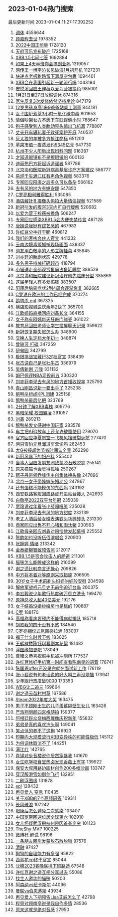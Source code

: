 ## 2023-01-04热门搜索 
最后更新时间 2023-01-04 11:27:17.392252 
1. [调休](https://s.weibo.com/weibo?q=%23%E8%B0%83%E4%BC%91%23&t=31&band_rank=1&Refer=top) 4556644
1. [顾嘉辉去世](https://s.weibo.com/weibo?q=%23%E9%A1%BE%E5%98%89%E8%BE%89%E5%8E%BB%E4%B8%96%23&t=31&band_rank=12&Refer=top) 1978352
1. [2022中国正能量](https://s.weibo.com/weibo?q=%232022%E4%B8%AD%E5%9B%BD%E6%AD%A3%E8%83%BD%E9%87%8F%23&t=31&band_rank=3&Refer=top) 1728120
1. [天府可乐宣布破产](https://s.weibo.com/weibo?q=%23%E5%A4%A9%E5%BA%9C%E5%8F%AF%E4%B9%90%E5%AE%A3%E5%B8%83%E7%A0%B4%E4%BA%A7%23&t=31&band_rank=11&Refer=top) 1725168
1. [XBB.1.5七问七答](https://s.weibo.com/weibo?q=%23XBB.1.5%E4%B8%83%E9%97%AE%E4%B8%83%E7%AD%94%23&t=31&band_rank=3&Refer=top) 1692884
1. [如果上4天半班你会搞副业吗](https://s.weibo.com/weibo?q=%23%E5%A6%82%E6%9E%9C%E4%B8%8A4%E5%A4%A9%E5%8D%8A%E7%8F%AD%E4%BD%A0%E4%BC%9A%E6%90%9E%E5%89%AF%E4%B8%9A%E5%90%97%23&t=31&band_rank=48&Refer=top) 1319057
1. [网传王一博李沁长风破浪1月初开机](https://s.weibo.com/weibo?q=%23%E7%BD%91%E4%BC%A0%E7%8E%8B%E4%B8%80%E5%8D%9A%E6%9D%8E%E6%B2%81%E9%95%BF%E9%A3%8E%E7%A0%B4%E6%B5%AA1%E6%9C%88%E5%88%9D%E5%BC%80%E6%9C%BA%23&t=31&band_rank=1&Refer=top) 1127231
1. [快递点老板跑路留下满屋空包裹](https://s.weibo.com/weibo?q=%23%E5%BF%AB%E9%80%92%E7%82%B9%E8%80%81%E6%9D%BF%E8%B7%91%E8%B7%AF%E7%95%99%E4%B8%8B%E6%BB%A1%E5%B1%8B%E7%A9%BA%E5%8C%85%E8%A3%B9%23&t=31&band_rank=6&Refer=top) 1094401
1. [XBB会在我国引起新一轮流行吗](https://s.weibo.com/weibo?q=%23XBB%E4%BC%9A%E5%9C%A8%E6%88%91%E5%9B%BD%E5%BC%95%E8%B5%B7%E6%96%B0%E4%B8%80%E8%BD%AE%E6%B5%81%E8%A1%8C%E5%90%97%23&t=31&band_rank=2&Refer=top) 1043194
1. [安悦溪回应王梓薇以爱为营被换角](https://s.weibo.com/weibo?q=%23%E5%AE%89%E6%82%A6%E6%BA%AA%E5%9B%9E%E5%BA%94%E7%8E%8B%E6%A2%93%E8%96%87%E4%BB%A5%E7%88%B1%E4%B8%BA%E8%90%A5%E8%A2%AB%E6%8D%A2%E8%A7%92%23&t=31&band_rank=4&Refer=top) 985001
1. [1月21日至27日放假调休](https://s.weibo.com/weibo?q=%231%E6%9C%8821%E6%97%A5%E8%87%B327%E6%97%A5%E6%94%BE%E5%81%87%E8%B0%83%E4%BC%91%23&t=31&band_rank=4&Refer=top) 874316
1. [医生反复3次发烧依然坚持坐诊](https://s.weibo.com/weibo?q=%23%E5%8C%BB%E7%94%9F%E5%8F%8D%E5%A4%8D3%E6%AC%A1%E5%8F%91%E7%83%A7%E4%BE%9D%E7%84%B6%E5%9D%9A%E6%8C%81%E5%9D%90%E8%AF%8A%23&t=31&band_rank=40&Refer=top) 847179
1. [12岁男孩身高1米9爸爸站桌上测量](https://s.weibo.com/weibo?q=%2312%E5%B2%81%E7%94%B7%E5%AD%A9%E8%BA%AB%E9%AB%981%E7%B1%B39%E7%88%B8%E7%88%B8%E7%AB%99%E6%A1%8C%E4%B8%8A%E6%B5%8B%E9%87%8F%23&t=31&band_rank=5&Refer=top) 844181
1. [女子围炉煮茶3小时一氧化碳中毒](https://s.weibo.com/weibo?q=%23%E5%A5%B3%E5%AD%90%E5%9B%B4%E7%82%89%E7%85%AE%E8%8C%B63%E5%B0%8F%E6%97%B6%E4%B8%80%E6%B0%A7%E5%8C%96%E7%A2%B3%E4%B8%AD%E6%AF%92%23&t=31&band_rank=18&Refer=top) 801653
1. [情侣吵架女方不愿下车耽误俩小时](https://s.weibo.com/weibo?q=%23%E6%83%85%E4%BE%A3%E5%90%B5%E6%9E%B6%E5%A5%B3%E6%96%B9%E4%B8%8D%E6%84%BF%E4%B8%8B%E8%BD%A6%E8%80%BD%E8%AF%AF%E4%BF%A9%E5%B0%8F%E6%97%B6%23&t=31&band_rank=11&Refer=top) 788647
1. [狗子感受到人类胎动歪头惊出飞机耳](https://s.weibo.com/weibo?q=%23%E7%8B%97%E5%AD%90%E6%84%9F%E5%8F%97%E5%88%B0%E4%BA%BA%E7%B1%BB%E8%83%8E%E5%8A%A8%E6%AD%AA%E5%A4%B4%E6%83%8A%E5%87%BA%E9%A3%9E%E6%9C%BA%E8%80%B3%23&t=31&band_rank=31&Refer=top) 778807
1. [丈夫开车辗轧妻子致死案将开庭](https://s.weibo.com/weibo?q=%23%E4%B8%88%E5%A4%AB%E5%BC%80%E8%BD%A6%E8%BE%97%E8%BD%A7%E5%A6%BB%E5%AD%90%E8%87%B4%E6%AD%BB%E6%A1%88%E5%B0%86%E5%BC%80%E5%BA%AD%23&t=31&band_rank=14&Refer=top) 740537
1. [灰太狼的羊被多方抢注商标](https://s.weibo.com/weibo?q=%23%E7%81%B0%E5%A4%AA%E7%8B%BC%E7%9A%84%E7%BE%8A%E8%A2%AB%E5%A4%9A%E6%96%B9%E6%8A%A2%E6%B3%A8%E5%95%86%E6%A0%87%23&t=31&band_rank=8&Refer=top) 651203
1. [苹果市值一夜蒸发约5345亿元](https://s.weibo.com/weibo?q=%23%E8%8B%B9%E6%9E%9C%E5%B8%82%E5%80%BC%E4%B8%80%E5%A4%9C%E8%92%B8%E5%8F%91%E7%BA%A65345%E4%BA%BF%E5%85%83%23&t=31&band_rank=9&Refer=top) 647730
1. [杭州不少人阳后出现妇科问题](https://s.weibo.com/weibo?q=%23%E6%9D%AD%E5%B7%9E%E4%B8%8D%E5%B0%91%E4%BA%BA%E9%98%B3%E5%90%8E%E5%87%BA%E7%8E%B0%E5%A6%87%E7%A7%91%E9%97%AE%E9%A2%98%23&t=31&band_rank=5&Refer=top) 616387
1. [才知道眼镜布不是擦眼镜的](https://s.weibo.com/weibo?q=%23%E6%89%8D%E7%9F%A5%E9%81%93%E7%9C%BC%E9%95%9C%E5%B8%83%E4%B8%8D%E6%98%AF%E6%93%A6%E7%9C%BC%E9%95%9C%E7%9A%84%23&t=31&band_rank=7&Refer=top) 600132
1. [迪丽热巴方将起诉造谣者](https://s.weibo.com/weibo?q=%23%E8%BF%AA%E4%B8%BD%E7%83%AD%E5%B7%B4%E6%96%B9%E5%B0%86%E8%B5%B7%E8%AF%89%E9%80%A0%E8%B0%A3%E8%80%85%23&t=31&band_rank=4&Refer=top) 587786
1. [北京协和医院新冠病毒基层诊疗方案建议](https://s.weibo.com/weibo?q=%23%E5%8C%97%E4%BA%AC%E5%8D%8F%E5%92%8C%E5%8C%BB%E9%99%A2%E6%96%B0%E5%86%A0%E7%97%85%E6%AF%92%E5%9F%BA%E5%B1%82%E8%AF%8A%E7%96%97%E6%96%B9%E6%A1%88%E5%BB%BA%E8%AE%AE%23&t=31&band_rank=22&Refer=top) 586777
1. [易烊千玺满江红有声角色视频](https://s.weibo.com/weibo?q=%23%E6%98%93%E7%83%8A%E5%8D%83%E7%8E%BA%E6%BB%A1%E6%B1%9F%E7%BA%A2%E6%9C%89%E5%A3%B0%E8%A7%92%E8%89%B2%E8%A7%86%E9%A2%91%23&t=31&band_rank=41&Refer=top) 583376
1. [专家回应阳康之后多久可以备孕](https://s.weibo.com/weibo?q=%23%E4%B8%93%E5%AE%B6%E5%9B%9E%E5%BA%94%E9%98%B3%E5%BA%B7%E4%B9%8B%E5%90%8E%E5%A4%9A%E4%B9%85%E5%8F%AF%E4%BB%A5%E5%A4%87%E5%AD%95%23&t=31&band_rank=32&Refer=top) 566162
1. [去有风的地方有姚安娜](https://s.weibo.com/weibo?q=%23%E5%8E%BB%E6%9C%89%E9%A3%8E%E7%9A%84%E5%9C%B0%E6%96%B9%E6%9C%89%E5%A7%9A%E5%AE%89%E5%A8%9C%23&t=31&band_rank=9&Refer=top) 547850
1. [C罗亮相利雅得胜利](https://s.weibo.com/weibo?q=%23C%E7%BD%97%E4%BA%AE%E7%9B%B8%E5%88%A9%E9%9B%85%E5%BE%97%E8%83%9C%E5%88%A9%23&t=31&band_rank=27&Refer=top) 535085
1. [酒店藏针孔摄像头偷拍大量情侣视频](https://s.weibo.com/weibo?q=%23%E9%85%92%E5%BA%97%E8%97%8F%E9%92%88%E5%AD%94%E6%91%84%E5%83%8F%E5%A4%B4%E5%81%B7%E6%8B%8D%E5%A4%A7%E9%87%8F%E6%83%85%E4%BE%A3%E8%A7%86%E9%A2%91%23&t=31&band_rank=6&Refer=top) 521589
1. [新冠引发的腹泻3天内可自行缓解](https://s.weibo.com/weibo?q=%23%E6%96%B0%E5%86%A0%E5%BC%95%E5%8F%91%E7%9A%84%E8%85%B9%E6%B3%BB3%E5%A4%A9%E5%86%85%E5%8F%AF%E8%87%AA%E8%A1%8C%E7%BC%93%E8%A7%A3%23&t=31&band_rank=29&Refer=top) 520682
1. [以爱为营王梓薇被换角](https://s.weibo.com/weibo?q=%23%E4%BB%A5%E7%88%B1%E4%B8%BA%E8%90%A5%E7%8E%8B%E6%A2%93%E8%96%87%E8%A2%AB%E6%8D%A2%E8%A7%92%23&t=31&band_rank=7&Refer=top) 506247
1. [专家回应感染XBB1.5会大便失禁传言](https://s.weibo.com/weibo?q=%23%E4%B8%93%E5%AE%B6%E5%9B%9E%E5%BA%94%E6%84%9F%E6%9F%93XBB1.5%E4%BC%9A%E5%A4%A7%E4%BE%BF%E5%A4%B1%E7%A6%81%E4%BC%A0%E8%A8%80%23&t=31&band_rank=12&Refer=top) 487128
1. [唐嫣说我挺有综艺感的](https://s.weibo.com/weibo?q=%23%E5%94%90%E5%AB%A3%E8%AF%B4%E6%88%91%E6%8C%BA%E6%9C%89%E7%BB%BC%E8%89%BA%E6%84%9F%E7%9A%84%23&t=31&band_rank=11&Refer=top) 467983
1. [许红豆分手好干脆](https://s.weibo.com/weibo?q=%23%E8%AE%B8%E7%BA%A2%E8%B1%86%E5%88%86%E6%89%8B%E5%A5%BD%E5%B9%B2%E8%84%86%23&t=31&band_rank=29&Refer=top) 460812
1. [我们的客栈合伙人官宣](https://s.weibo.com/weibo?q=%23%E6%88%91%E4%BB%AC%E7%9A%84%E5%AE%A2%E6%A0%88%E5%90%88%E4%BC%99%E4%BA%BA%E5%AE%98%E5%AE%A3%23&t=31&band_rank=16&Refer=top) 441232
1. [云南边境毒贩抓捕现场画面](https://s.weibo.com/weibo?q=%23%E4%BA%91%E5%8D%97%E8%BE%B9%E5%A2%83%E6%AF%92%E8%B4%A9%E6%8A%93%E6%8D%95%E7%8E%B0%E5%9C%BA%E7%94%BB%E9%9D%A2%23&t=31&band_rank=39&Refer=top) 438337
1. [网友用白敬亭的人形立牌挂菜](https://s.weibo.com/weibo?q=%23%E7%BD%91%E5%8F%8B%E7%94%A8%E7%99%BD%E6%95%AC%E4%BA%AD%E7%9A%84%E4%BA%BA%E5%BD%A2%E7%AB%8B%E7%89%8C%E6%8C%82%E8%8F%9C%23&t=31&band_rank=13&Refer=top) 435845
1. [刘亦菲的新剧状态](https://s.weibo.com/weibo?q=%23%E5%88%98%E4%BA%A6%E8%8F%B2%E7%9A%84%E6%96%B0%E5%89%A7%E7%8A%B6%E6%80%81%23&t=31&band_rank=11&Refer=top) 429778
1. [多名男子持械打砸超市](https://s.weibo.com/weibo?q=%23%E5%A4%9A%E5%90%8D%E7%94%B7%E5%AD%90%E6%8C%81%E6%A2%B0%E6%89%93%E7%A0%B8%E8%B6%85%E5%B8%82%23&t=31&band_rank=14&Refer=top) 418794
1. [小猫送走全部观赏鱼霸占鱼缸睡觉](https://s.weibo.com/weibo?q=%23%E5%B0%8F%E7%8C%AB%E9%80%81%E8%B5%B0%E5%85%A8%E9%83%A8%E8%A7%82%E8%B5%8F%E9%B1%BC%E9%9C%B8%E5%8D%A0%E9%B1%BC%E7%BC%B8%E7%9D%A1%E8%A7%89%23&t=31&band_rank=50&Refer=top) 388529
1. [北京协和医院建议新冠治疗前先临床分型](https://s.weibo.com/weibo?q=%23%E5%8C%97%E4%BA%AC%E5%8D%8F%E5%92%8C%E5%8C%BB%E9%99%A2%E5%BB%BA%E8%AE%AE%E6%96%B0%E5%86%A0%E6%B2%BB%E7%96%97%E5%89%8D%E5%85%88%E4%B8%B4%E5%BA%8A%E5%88%86%E5%9E%8B%23&t=31&band_rank=20&Refer=top) 385869
1. [这届年轻人有多爱搞钱](https://s.weibo.com/weibo?q=%23%E8%BF%99%E5%B1%8A%E5%B9%B4%E8%BD%BB%E4%BA%BA%E6%9C%89%E5%A4%9A%E7%88%B1%E6%90%9E%E9%92%B1%23&t=31&band_rank=13&Refer=top) 383507
1. [阳康后脑雾症状2到4周会逐渐恢复](https://s.weibo.com/weibo?q=%23%E9%98%B3%E5%BA%B7%E5%90%8E%E8%84%91%E9%9B%BE%E7%97%87%E7%8A%B62%E5%88%B04%E5%91%A8%E4%BC%9A%E9%80%90%E6%B8%90%E6%81%A2%E5%A4%8D%23&t=31&band_rank=33&Refer=top) 382685
1. [C罗说在欧洲的工作已经完成](https://s.weibo.com/weibo?q=%23C%E7%BD%97%E8%AF%B4%E5%9C%A8%E6%AC%A7%E6%B4%B2%E7%9A%84%E5%B7%A5%E4%BD%9C%E5%B7%B2%E7%BB%8F%E5%AE%8C%E6%88%90%23&t=31&band_rank=12&Refer=top) 370274
1. [鹅鸭杀 epl](https://s.weibo.com/weibo?q=%E9%B9%85%E9%B8%AD%E6%9D%80%20epl&t=31&band_rank=8&Refer=top) 367325
1. [横店影视城说庆余年2快了](https://s.weibo.com/weibo?q=%23%E6%A8%AA%E5%BA%97%E5%BD%B1%E8%A7%86%E5%9F%8E%E8%AF%B4%E5%BA%86%E4%BD%99%E5%B9%B42%E5%BF%AB%E4%BA%86%23&t=31&band_rank=19&Refer=top) 365700
1. [江歌妈妈直播回应刘鑫长文](https://s.weibo.com/weibo?q=%23%E6%B1%9F%E6%AD%8C%E5%A6%88%E5%A6%88%E7%9B%B4%E6%92%AD%E5%9B%9E%E5%BA%94%E5%88%98%E9%91%AB%E9%95%BF%E6%96%87%23&t=31&band_rank=9&Refer=top) 364155
1. [女子称有阿姨每天狂敲门碰瓷](https://s.weibo.com/weibo?q=%23%E5%A5%B3%E5%AD%90%E7%A7%B0%E6%9C%89%E9%98%BF%E5%A7%A8%E6%AF%8F%E5%A4%A9%E7%8B%82%E6%95%B2%E9%97%A8%E7%A2%B0%E7%93%B7%23&t=31&band_rank=15&Refer=top) 361022
1. [教育局回应老师让学生投屏聊天记录](https://s.weibo.com/weibo?q=%23%E6%95%99%E8%82%B2%E5%B1%80%E5%9B%9E%E5%BA%94%E8%80%81%E5%B8%88%E8%AE%A9%E5%AD%A6%E7%94%9F%E6%8A%95%E5%B1%8F%E8%81%8A%E5%A4%A9%E8%AE%B0%E5%BD%95%23&t=31&band_rank=10&Refer=top) 359622
1. [新冠恢复期失眠怎么办](https://s.weibo.com/weibo?q=%23%E6%96%B0%E5%86%A0%E6%81%A2%E5%A4%8D%E6%9C%9F%E5%A4%B1%E7%9C%A0%E6%80%8E%E4%B9%88%E5%8A%9E%23&t=31&band_rank=30&Refer=top) 348900
1. [交换人生定档大年初一](https://s.weibo.com/weibo?q=%23%E4%BA%A4%E6%8D%A2%E4%BA%BA%E7%94%9F%E5%AE%9A%E6%A1%A3%E5%A4%A7%E5%B9%B4%E5%88%9D%E4%B8%80%23&t=31&band_rank=34&Refer=top) 348874
1. [曾轶可 打碟](https://s.weibo.com/weibo?q=%E6%9B%BE%E8%BD%B6%E5%8F%AF%20%E6%89%93%E7%A2%9F&t=31&band_rank=12&Refer=top) 347259
1. [伊甸园](https://s.weibo.com/weibo?q=%E4%BC%8A%E7%94%B8%E5%9B%AD&t=31&band_rank=13&Refer=top) 342799
1. [极限挑战宝藏行3定档官宣](https://s.weibo.com/weibo?q=%23%E6%9E%81%E9%99%90%E6%8C%91%E6%88%98%E5%AE%9D%E8%97%8F%E8%A1%8C3%E5%AE%9A%E6%A1%A3%E5%AE%98%E5%AE%A3%23&t=31&band_rank=33&Refer=top) 338439
1. [张杰说自己是张社牛杰](https://s.weibo.com/weibo?q=%23%E5%BC%A0%E6%9D%B0%E8%AF%B4%E8%87%AA%E5%B7%B1%E6%98%AF%E5%BC%A0%E7%A4%BE%E7%89%9B%E6%9D%B0%23&t=31&band_rank=24&Refer=top) 336979
1. [吴倩新剧 刀我](https://s.weibo.com/weibo?q=%E5%90%B4%E5%80%A9%E6%96%B0%E5%89%A7%20%E5%88%80%E6%88%91&t=31&band_rank=23&Refer=top) 331132
1. [姆巴佩评NBA现役前五](https://s.weibo.com/weibo?q=%23%E5%A7%86%E5%B7%B4%E4%BD%A9%E8%AF%84NBA%E7%8E%B0%E5%BD%B9%E5%89%8D%E4%BA%94%23&t=31&band_rank=38&Refer=top) 330320
1. [刘亦菲李现去有风的地方首播收视率](https://s.weibo.com/weibo?q=%23%E5%88%98%E4%BA%A6%E8%8F%B2%E6%9D%8E%E7%8E%B0%E5%8E%BB%E6%9C%89%E9%A3%8E%E7%9A%84%E5%9C%B0%E6%96%B9%E9%A6%96%E6%92%AD%E6%94%B6%E8%A7%86%E7%8E%87%23&t=31&band_rank=24&Refer=top) 325793
1. [青山刚昌说新一要出手了](https://s.weibo.com/weibo?q=%23%E9%9D%92%E5%B1%B1%E5%88%9A%E6%98%8C%E8%AF%B4%E6%96%B0%E4%B8%80%E8%A6%81%E5%87%BA%E6%89%8B%E4%BA%86%23&t=31&band_rank=41&Refer=top) 325238
1. [鹅鸭杀组成KPL团建](https://s.weibo.com/weibo?q=%23%E9%B9%85%E9%B8%AD%E6%9D%80%E7%BB%84%E6%88%90KPL%E5%9B%A2%E5%BB%BA%23&t=31&band_rank=14&Refer=top) 325158
1. [鹅鸭杀最后亿把](https://s.weibo.com/weibo?q=%23%E9%B9%85%E9%B8%AD%E6%9D%80%E6%9C%80%E5%90%8E%E4%BA%BF%E6%8A%8A%23&t=31&band_rank=20&Refer=top) 323769
1. [2分钟了解XBB毒株](https://s.weibo.com/weibo?q=%232%E5%88%86%E9%92%9F%E4%BA%86%E8%A7%A3XBB%E6%AF%92%E6%A0%AA%23&t=31&band_rank=35&Refer=top) 309776
1. [黑暗荣耀 校园霸凌](https://s.weibo.com/weibo?q=%E9%BB%91%E6%9A%97%E8%8D%A3%E8%80%80%20%E6%A0%A1%E5%9B%AD%E9%9C%B8%E5%87%8C&t=31&band_rank=23&Refer=top) 291057
1. [刘鑫](https://s.weibo.com/weibo?q=%E5%88%98%E9%91%AB&t=31&band_rank=21&Refer=top) 289213
1. [鹅鸭杀发文感谢中国玩家](https://s.weibo.com/weibo?q=%23%E9%B9%85%E9%B8%AD%E6%9D%80%E5%8F%91%E6%96%87%E6%84%9F%E8%B0%A2%E4%B8%AD%E5%9B%BD%E7%8E%A9%E5%AE%B6%23&t=31&band_rank=16&Refer=top) 283578
1. [车主把AED放车上还允许破窗使用](https://s.weibo.com/weibo?q=%23%E8%BD%A6%E4%B8%BB%E6%8A%8AAED%E6%94%BE%E8%BD%A6%E4%B8%8A%E8%BF%98%E5%85%81%E8%AE%B8%E7%A0%B4%E7%AA%97%E4%BD%BF%E7%94%A8%23&t=31&band_rank=26&Refer=top) 279070
1. [官方回应华夏航空一飞机风挡破裂返航](https://s.weibo.com/weibo?q=%23%E5%AE%98%E6%96%B9%E5%9B%9E%E5%BA%94%E5%8D%8E%E5%A4%8F%E8%88%AA%E7%A9%BA%E4%B8%80%E9%A3%9E%E6%9C%BA%E9%A3%8E%E6%8C%A1%E7%A0%B4%E8%A3%82%E8%BF%94%E8%88%AA%23&t=31&band_rank=17&Refer=top) 277470
1. [两只雪豹元旦溜进军营偷鸡](https://s.weibo.com/weibo?q=%23%E4%B8%A4%E5%8F%AA%E9%9B%AA%E8%B1%B9%E5%85%83%E6%97%A6%E6%BA%9C%E8%BF%9B%E5%86%9B%E8%90%A5%E5%81%B7%E9%B8%A1%23&t=31&band_rank=43&Refer=top) 262453
1. [大G被撞却为节省时间认全责](https://s.weibo.com/weibo?q=%23%E5%A4%A7G%E8%A2%AB%E6%92%9E%E5%8D%B4%E4%B8%BA%E8%8A%82%E7%9C%81%E6%97%B6%E9%97%B4%E8%AE%A4%E5%85%A8%E8%B4%A3%23&t=31&band_rank=18&Refer=top) 262290
1. [新冠风暴下的妇产科](https://s.weibo.com/weibo?q=%23%E6%96%B0%E5%86%A0%E9%A3%8E%E6%9A%B4%E4%B8%8B%E7%9A%84%E5%A6%87%E4%BA%A7%E7%A7%91%23&t=31&band_rank=27&Refer=top) 255402
1. [当事人回应发朋友圈致蒙脱石散脱销](https://s.weibo.com/weibo?q=%23%E5%BD%93%E4%BA%8B%E4%BA%BA%E5%9B%9E%E5%BA%94%E5%8F%91%E6%9C%8B%E5%8F%8B%E5%9C%88%E8%87%B4%E8%92%99%E8%84%B1%E7%9F%B3%E6%95%A3%E8%84%B1%E9%94%80%23&t=31&band_rank=30&Refer=top) 255141
1. [原来猫猫也会觉得孤独](https://s.weibo.com/weibo?q=%23%E5%8E%9F%E6%9D%A5%E7%8C%AB%E7%8C%AB%E4%B9%9F%E4%BC%9A%E8%A7%89%E5%BE%97%E5%AD%A4%E7%8B%AC%23&t=31&band_rank=37&Refer=top) 250267
1. [甄子丹带领乔峰传主创集体换头像](https://s.weibo.com/weibo?q=%23%E7%94%84%E5%AD%90%E4%B8%B9%E5%B8%A6%E9%A2%86%E4%B9%94%E5%B3%B0%E4%BC%A0%E4%B8%BB%E5%88%9B%E9%9B%86%E4%BD%93%E6%8D%A2%E5%A4%B4%E5%83%8F%23&t=31&band_rank=24&Refer=top) 247896
1. [北京一女子带娃嫁头婚老公](https://s.weibo.com/weibo?q=%23%E5%8C%97%E4%BA%AC%E4%B8%80%E5%A5%B3%E5%AD%90%E5%B8%A6%E5%A8%83%E5%AB%81%E5%A4%B4%E5%A9%9A%E8%80%81%E5%85%AC%23&t=31&band_rank=19&Refer=top) 247867
1. [还有蛋糕不能模仿的东西吗](https://s.weibo.com/weibo?q=%23%E8%BF%98%E6%9C%89%E8%9B%8B%E7%B3%95%E4%B8%8D%E8%83%BD%E6%A8%A1%E4%BB%BF%E7%9A%84%E4%B8%9C%E8%A5%BF%E5%90%97%23&t=31&band_rank=29&Refer=top) 243192
1. [西安铁路客服回应路虎开进站台接人](https://s.weibo.com/weibo?q=%23%E8%A5%BF%E5%AE%89%E9%93%81%E8%B7%AF%E5%AE%A2%E6%9C%8D%E5%9B%9E%E5%BA%94%E8%B7%AF%E8%99%8E%E5%BC%80%E8%BF%9B%E7%AB%99%E5%8F%B0%E6%8E%A5%E4%BA%BA%23&t=31&band_rank=40&Refer=top) 242693
1. [白敬亭2022双平台年冠](https://s.weibo.com/weibo?q=%23%E7%99%BD%E6%95%AC%E4%BA%AD2022%E5%8F%8C%E5%B9%B3%E5%8F%B0%E5%B9%B4%E5%86%A0%23&t=31&band_rank=33&Refer=top) 235039
1. [贾玲说过年看张小斐嘎嘎笑](https://s.weibo.com/weibo?q=%23%E8%B4%BE%E7%8E%B2%E8%AF%B4%E8%BF%87%E5%B9%B4%E7%9C%8B%E5%BC%A0%E5%B0%8F%E6%96%90%E5%98%8E%E5%98%8E%E7%AC%91%23&t=31&band_rank=31&Refer=top) 235038
1. [刘亦菲李现去有风的地方甜度](https://s.weibo.com/weibo?q=%23%E5%88%98%E4%BA%A6%E8%8F%B2%E6%9D%8E%E7%8E%B0%E5%8E%BB%E6%9C%89%E9%A3%8E%E7%9A%84%E5%9C%B0%E6%96%B9%E7%94%9C%E5%BA%A6%23&t=31&band_rank=32&Refer=top) 232139
1. [老丈人酒后给女婿表演铁头功碎砖头](https://s.weibo.com/weibo?q=%23%E8%80%81%E4%B8%88%E4%BA%BA%E9%85%92%E5%90%8E%E7%BB%99%E5%A5%B3%E5%A9%BF%E8%A1%A8%E6%BC%94%E9%93%81%E5%A4%B4%E5%8A%9F%E7%A2%8E%E7%A0%96%E5%A4%B4%23&t=31&band_rank=50&Refer=top) 231330
1. [商家回应出售不开心猪和淘汰猪](https://s.weibo.com/weibo?q=%23%E5%95%86%E5%AE%B6%E5%9B%9E%E5%BA%94%E5%87%BA%E5%94%AE%E4%B8%8D%E5%BC%80%E5%BF%83%E7%8C%AA%E5%92%8C%E6%B7%98%E6%B1%B0%E7%8C%AA%23&t=31&band_rank=43&Refer=top) 230563
1. [江歌母亲回应刘鑫对赔偿款发起募捐](https://s.weibo.com/weibo?q=%23%E6%B1%9F%E6%AD%8C%E6%AF%8D%E4%BA%B2%E5%9B%9E%E5%BA%94%E5%88%98%E9%91%AB%E5%AF%B9%E8%B5%94%E5%81%BF%E6%AC%BE%E5%8F%91%E8%B5%B7%E5%8B%9F%E6%8D%90%23&t=31&band_rank=22&Refer=top) 225552
1. [陈韵如也没听伍佰演唱会](https://s.weibo.com/weibo?q=%23%E9%99%88%E9%9F%B5%E5%A6%82%E4%B9%9F%E6%B2%A1%E5%90%AC%E4%BC%8D%E4%BD%B0%E6%BC%94%E5%94%B1%E4%BC%9A%23&t=31&band_rank=31&Refer=top) 220900
1. [张婉婷 情绪](https://s.weibo.com/weibo?q=%E5%BC%A0%E5%A9%89%E5%A9%B7%20%E6%83%85%E7%BB%AA&t=31&band_rank=24&Refer=top) 213342
1. [金泰妍柳智敏预告照](https://s.weibo.com/weibo?q=%23%E9%87%91%E6%B3%B0%E5%A6%8D%E6%9F%B3%E6%99%BA%E6%95%8F%E9%A2%84%E5%91%8A%E7%85%A7%23&t=31&band_rank=27&Refer=top) 212017
1. [XBB.1.5是否会攻击人的肠道](https://s.weibo.com/weibo?q=%23XBB.1.5%E6%98%AF%E5%90%A6%E4%BC%9A%E6%94%BB%E5%87%BB%E4%BA%BA%E7%9A%84%E8%82%A0%E9%81%93%23&t=31&band_rank=34&Refer=top) 211001
1. [猫咪怎么能睡成这样的](https://s.weibo.com/weibo?q=%23%E7%8C%AB%E5%92%AA%E6%80%8E%E4%B9%88%E8%83%BD%E7%9D%A1%E6%88%90%E8%BF%99%E6%A0%B7%E7%9A%84%23&t=31&band_rank=25&Refer=top) 210099
1. [谢之遥比韩商言还操心](https://s.weibo.com/weibo?q=%23%E8%B0%A2%E4%B9%8B%E9%81%A5%E6%AF%94%E9%9F%A9%E5%95%86%E8%A8%80%E8%BF%98%E6%93%8D%E5%BF%83%23&t=31&band_rank=26&Refer=top) 209826
1. [中方将本着对等原则采取措施](https://s.weibo.com/weibo?q=%23%E4%B8%AD%E6%96%B9%E5%B0%86%E6%9C%AC%E7%9D%80%E5%AF%B9%E7%AD%89%E5%8E%9F%E5%88%99%E9%87%87%E5%8F%96%E6%8E%AA%E6%96%BD%23&t=31&band_rank=37&Refer=top) 206505
1. [30岁女子手术前剃头妈妈哄娃般安慰](https://s.weibo.com/weibo?q=%2330%E5%B2%81%E5%A5%B3%E5%AD%90%E6%89%8B%E6%9C%AF%E5%89%8D%E5%89%83%E5%A4%B4%E5%A6%88%E5%A6%88%E5%93%84%E5%A8%83%E8%88%AC%E5%AE%89%E6%85%B0%23&t=31&band_rank=28&Refer=top) 204598
1. [解放军战机元旦史无前例迫近台岛](https://s.weibo.com/weibo?q=%23%E8%A7%A3%E6%94%BE%E5%86%9B%E6%88%98%E6%9C%BA%E5%85%83%E6%97%A6%E5%8F%B2%E6%97%A0%E5%89%8D%E4%BE%8B%E8%BF%AB%E8%BF%91%E5%8F%B0%E5%B2%9B%23&t=31&band_rank=46&Refer=top) 200375
1. [李宏毅说少年歌行热度破万倒立洗头](https://s.weibo.com/weibo?q=%23%E6%9D%8E%E5%AE%8F%E6%AF%85%E8%AF%B4%E5%B0%91%E5%B9%B4%E6%AD%8C%E8%A1%8C%E7%83%AD%E5%BA%A6%E7%A0%B4%E4%B8%87%E5%80%92%E7%AB%8B%E6%B4%97%E5%A4%B4%23&t=31&band_rank=27&Refer=top) 199470
1. [原神总收入超40亿美元](https://s.weibo.com/weibo?q=%23%E5%8E%9F%E7%A5%9E%E6%80%BB%E6%94%B6%E5%85%A5%E8%B6%8540%E4%BA%BF%E7%BE%8E%E5%85%83%23&t=31&band_rank=50&Refer=top) 192176
1. [女子结婚没婚纱婚房也是租的](https://s.weibo.com/weibo?q=%23%E5%A5%B3%E5%AD%90%E7%BB%93%E5%A9%9A%E6%B2%A1%E5%A9%9A%E7%BA%B1%E5%A9%9A%E6%88%BF%E4%B9%9F%E6%98%AF%E7%A7%9F%E7%9A%84%23&t=31&band_rank=29&Refer=top) 190887
1. [C罗](https://s.weibo.com/weibo?q=C%E7%BD%97&t=31&band_rank=26&Refer=top) 188170
1. [高福称看病要预约不能得病就排队](https://s.weibo.com/weibo?q=%23%E9%AB%98%E7%A6%8F%E7%A7%B0%E7%9C%8B%E7%97%85%E8%A6%81%E9%A2%84%E7%BA%A6%E4%B8%8D%E8%83%BD%E5%BE%97%E7%97%85%E5%B0%B1%E6%8E%92%E9%98%9F%23&t=31&band_rank=46&Refer=top) 185718
1. [胡歌我的四十没有不惑](https://s.weibo.com/weibo?q=%23%E8%83%A1%E6%AD%8C%E6%88%91%E7%9A%84%E5%9B%9B%E5%8D%81%E6%B2%A1%E6%9C%89%E4%B8%8D%E6%83%91%23&t=31&band_rank=31&Refer=top) 184540
1. [C罗亮相仪式氛围感拉满](https://s.weibo.com/weibo?q=%23C%E7%BD%97%E4%BA%AE%E7%9B%B8%E4%BB%AA%E5%BC%8F%E6%B0%9B%E5%9B%B4%E6%84%9F%E6%8B%89%E6%BB%A1%23&t=31&band_rank=39&Refer=top) 183097
1. [福王什么时候下线](https://s.weibo.com/weibo?q=%23%E7%A6%8F%E7%8E%8B%E4%BB%80%E4%B9%88%E6%97%B6%E5%80%99%E4%B8%8B%E7%BA%BF%23&t=31&band_rank=33&Refer=top) 183025
1. [王鹤棣搂陈钰琪看剧本花絮](https://s.weibo.com/weibo?q=%23%E7%8E%8B%E9%B9%A4%E6%A3%A3%E6%90%82%E9%99%88%E9%92%B0%E7%90%AA%E7%9C%8B%E5%89%A7%E6%9C%AC%E8%8A%B1%E7%B5%AE%23&t=31&band_rank=32&Refer=top) 181482
1. [浮图缘加更吧](https://s.weibo.com/weibo?q=%23%E6%B5%AE%E5%9B%BE%E7%BC%98%E5%8A%A0%E6%9B%B4%E5%90%A7%23&t=31&band_rank=42&Refer=top) 178049
1. [曹曦文恭喜祝燃手机被冲厕所](https://s.weibo.com/weibo?q=%23%E6%9B%B9%E6%9B%A6%E6%96%87%E6%81%AD%E5%96%9C%E7%A5%9D%E7%87%83%E6%89%8B%E6%9C%BA%E8%A2%AB%E5%86%B2%E5%8E%95%E6%89%80%23&t=31&band_rank=33&Refer=top) 177537
1. [许红豆修好手机第一时间查看陈南星的语音](https://s.weibo.com/weibo?q=%23%E8%AE%B8%E7%BA%A2%E8%B1%86%E4%BF%AE%E5%A5%BD%E6%89%8B%E6%9C%BA%E7%AC%AC%E4%B8%80%E6%97%B6%E9%97%B4%E6%9F%A5%E7%9C%8B%E9%99%88%E5%8D%97%E6%98%9F%E7%9A%84%E8%AF%AD%E9%9F%B3%23&t=31&band_rank=34&Refer=top) 176741
1. [陈国恩offer还没录完就在面试新工作](https://s.weibo.com/weibo?q=%23%E9%99%88%E5%9B%BD%E6%81%A9offer%E8%BF%98%E6%B2%A1%E5%BD%95%E5%AE%8C%E5%B0%B1%E5%9C%A8%E9%9D%A2%E8%AF%95%E6%96%B0%E5%B7%A5%E4%BD%9C%23&t=31&band_rank=33&Refer=top) 176119
1. [张小斐说有句老话说的好大叫三声没烦恼](https://s.weibo.com/weibo?q=%23%E5%BC%A0%E5%B0%8F%E6%96%90%E8%AF%B4%E6%9C%89%E5%8F%A5%E8%80%81%E8%AF%9D%E8%AF%B4%E7%9A%84%E5%A5%BD%E5%A4%A7%E5%8F%AB%E4%B8%89%E5%A3%B0%E6%B2%A1%E7%83%A6%E6%81%BC%23&t=31&band_rank=37&Refer=top) 173941
1. [少年歌行热度破9000](https://s.weibo.com/weibo?q=%23%E5%B0%91%E5%B9%B4%E6%AD%8C%E8%A1%8C%E7%83%AD%E5%BA%A6%E7%A0%B49000%23&t=31&band_rank=36&Refer=top) 173353
1. [WBG让二追三](https://s.weibo.com/weibo?q=%23WBG%E8%AE%A9%E4%BA%8C%E8%BF%BD%E4%B8%89%23&t=31&band_rank=36&Refer=top) 169664
1. [谢之遥云苗村村草](https://s.weibo.com/weibo?q=%23%E8%B0%A2%E4%B9%8B%E9%81%A5%E4%BA%91%E8%8B%97%E6%9D%91%E6%9D%91%E8%8D%89%23&t=31&band_rank=45&Refer=top) 167586
1. [Steam2022年度大奖](https://s.weibo.com/weibo?q=%23Steam2022%E5%B9%B4%E5%BA%A6%E5%A4%A7%E5%A5%96%23&t=31&band_rank=39&Refer=top) 163475
1. [男子不顾刚出生的儿子羡慕隔壁生女儿](https://s.weibo.com/weibo?q=%23%E7%94%B7%E5%AD%90%E4%B8%8D%E9%A1%BE%E5%88%9A%E5%87%BA%E7%94%9F%E7%9A%84%E5%84%BF%E5%AD%90%E7%BE%A1%E6%85%95%E9%9A%94%E5%A3%81%E7%94%9F%E5%A5%B3%E5%84%BF%23&t=31&band_rank=37&Refer=top) 163426
1. [严浩翔侧颜四宫格随拍](https://s.weibo.com/weibo?q=%23%E4%B8%A5%E6%B5%A9%E7%BF%94%E4%BE%A7%E9%A2%9C%E5%9B%9B%E5%AE%AB%E6%A0%BC%E9%9A%8F%E6%8B%8D%23&t=31&band_rank=32&Refer=top) 159377
1. [阿根廷民众烧梅西雕像庆祝新年](https://s.weibo.com/weibo?q=%23%E9%98%BF%E6%A0%B9%E5%BB%B7%E6%B0%91%E4%BC%97%E7%83%A7%E6%A2%85%E8%A5%BF%E9%9B%95%E5%83%8F%E5%BA%86%E7%A5%9D%E6%96%B0%E5%B9%B4%23&t=31&band_rank=38&Refer=top) 155832
1. [弟弟是真的喜欢洗头啊](https://s.weibo.com/weibo?q=%23%E5%BC%9F%E5%BC%9F%E6%98%AF%E7%9C%9F%E7%9A%84%E5%96%9C%E6%AC%A2%E6%B4%97%E5%A4%B4%E5%95%8A%23&t=31&band_rank=39&Refer=top) 149041
1. [笑点低的养不了这狗](https://s.weibo.com/weibo?q=%23%E7%AC%91%E7%82%B9%E4%BD%8E%E7%9A%84%E5%85%BB%E4%B8%8D%E4%BA%86%E8%BF%99%E7%8B%97%23&t=31&band_rank=40&Refer=top) 146923
1. [短期内大规模流行XBB变异株的可能性极低](https://s.weibo.com/weibo?q=%23%E7%9F%AD%E6%9C%9F%E5%86%85%E5%A4%A7%E8%A7%84%E6%A8%A1%E6%B5%81%E8%A1%8CXBB%E5%8F%98%E5%BC%82%E6%A0%AA%E7%9A%84%E5%8F%AF%E8%83%BD%E6%80%A7%E6%9E%81%E4%BD%8E%23&t=31&band_rank=43&Refer=top) 145112
1. [为何调休取消不了](https://s.weibo.com/weibo?q=%23%E4%B8%BA%E4%BD%95%E8%B0%83%E4%BC%91%E5%8F%96%E6%B6%88%E4%B8%8D%E4%BA%86%23&t=31&band_rank=36&Refer=top) 144251
1. [满江红](https://s.weibo.com/weibo?q=%E6%BB%A1%E6%B1%9F%E7%BA%A2&t=31&band_rank=41&Refer=top) 142765
1. [肖铎对步音楼说你居然家暴我](https://s.weibo.com/weibo?q=%23%E8%82%96%E9%93%8E%E5%AF%B9%E6%AD%A5%E9%9F%B3%E6%A5%BC%E8%AF%B4%E4%BD%A0%E5%B1%85%E7%84%B6%E5%AE%B6%E6%9A%B4%E6%88%91%23&t=31&band_rank=42&Refer=top) 141670
1. [女生吃学校食堂热卤发现香菇上有字](https://s.weibo.com/weibo?q=%23%E5%A5%B3%E7%94%9F%E5%90%83%E5%AD%A6%E6%A0%A1%E9%A3%9F%E5%A0%82%E7%83%AD%E5%8D%A4%E5%8F%91%E7%8E%B0%E9%A6%99%E8%8F%87%E4%B8%8A%E6%9C%89%E5%AD%97%23&t=31&band_rank=45&Refer=top) 139922
1. [保安大叔用路边画材创作200多幅沙画](https://s.weibo.com/weibo?q=%23%E4%BF%9D%E5%AE%89%E5%A4%A7%E5%8F%94%E7%94%A8%E8%B7%AF%E8%BE%B9%E7%94%BB%E6%9D%90%E5%88%9B%E4%BD%9C200%E5%A4%9A%E5%B9%85%E6%B2%99%E7%94%BB%23&t=31&band_rank=40&Refer=top) 133747
1. [穿汉服滑雪如御剑飞行](https://s.weibo.com/weibo?q=%23%E7%A9%BF%E6%B1%89%E6%9C%8D%E6%BB%91%E9%9B%AA%E5%A6%82%E5%BE%A1%E5%89%91%E9%A3%9E%E8%A1%8C%23&t=31&band_rank=47&Refer=top) 132951
1. [二刷浮图缘](https://s.weibo.com/weibo?q=%23%E4%BA%8C%E5%88%B7%E6%B5%AE%E5%9B%BE%E7%BC%98%23&t=31&band_rank=42&Refer=top) 131878
1. [epl](https://s.weibo.com/weibo?q=epl&t=31&band_rank=46&Refer=top) 128432
1. [再见爱人 窒息](https://s.weibo.com/weibo?q=%E5%86%8D%E8%A7%81%E7%88%B1%E4%BA%BA%20%E7%AA%92%E6%81%AF&t=31&band_rank=42&Refer=top) 110435
1. [关于XBB的7个高频问答](https://s.weibo.com/weibo?q=%23%E5%85%B3%E4%BA%8EXBB%E7%9A%847%E4%B8%AA%E9%AB%98%E9%A2%91%E9%97%AE%E7%AD%94%23&t=31&band_rank=50&Refer=top) 109311
1. [长风破浪](https://s.weibo.com/weibo?q=%E9%95%BF%E9%A3%8E%E7%A0%B4%E6%B5%AA&t=31&band_rank=26&Refer=top) 107242
1. [阳康后怎么避免二次感染](https://s.weibo.com/weibo?q=%23%E9%98%B3%E5%BA%B7%E5%90%8E%E6%80%8E%E4%B9%88%E9%81%BF%E5%85%8D%E4%BA%8C%E6%AC%A1%E6%84%9F%E6%9F%93%23&t=31&band_rank=44&Refer=top) 103407
1. [中国宽带网速位居全球第六](https://s.weibo.com/weibo?q=%23%E4%B8%AD%E5%9B%BD%E5%AE%BD%E5%B8%A6%E7%BD%91%E9%80%9F%E4%BD%8D%E5%B1%85%E5%85%A8%E7%90%83%E7%AC%AC%E5%85%AD%23&t=31&band_rank=50&Refer=top) 102910
1. [女儿怀疑武汉搬杭州是因爸爸变穷](https://s.weibo.com/weibo?q=%23%E5%A5%B3%E5%84%BF%E6%80%80%E7%96%91%E6%AD%A6%E6%B1%89%E6%90%AC%E6%9D%AD%E5%B7%9E%E6%98%AF%E5%9B%A0%E7%88%B8%E7%88%B8%E5%8F%98%E7%A9%B7%23&t=31&band_rank=45&Refer=top) 101123
1. [TheShy MVP](https://s.weibo.com/weibo?q=TheShy%20MVP&t=31&band_rank=46&Refer=top) 100225
1. [微博杯 解说](https://s.weibo.com/weibo?q=%E5%BE%AE%E5%8D%9A%E6%9D%AF%20%E8%A7%A3%E8%AF%B4&t=31&band_rank=47&Refer=top) 98196
1. [一条朋友圈引发蒙脱石散脱销](https://s.weibo.com/weibo?q=%23%E4%B8%80%E6%9D%A1%E6%9C%8B%E5%8F%8B%E5%9C%88%E5%BC%95%E5%8F%91%E8%92%99%E8%84%B1%E7%9F%B3%E6%95%A3%E8%84%B1%E9%94%80%23&t=31&band_rank=48&Refer=top) 97576
1. [清融](https://s.weibo.com/weibo?q=%E6%B8%85%E8%9E%8D&t=31&band_rank=49&Refer=top) 97427
1. [狗狗的自理能力有多强](https://s.weibo.com/weibo?q=%23%E7%8B%97%E7%8B%97%E7%9A%84%E8%87%AA%E7%90%86%E8%83%BD%E5%8A%9B%E6%9C%89%E5%A4%9A%E5%BC%BA%23&t=31&band_rank=50&Refer=top) 95822
1. [西蓝花cp终于官宣](https://s.weibo.com/weibo?q=%23%E8%A5%BF%E8%93%9D%E8%8A%B1cp%E7%BB%88%E4%BA%8E%E5%AE%98%E5%AE%A3%23&t=31&band_rank=41&Refer=top) 85044
1. [沈腾2023春晚联排下班路透](https://s.weibo.com/weibo?q=%23%E6%B2%88%E8%85%BE2023%E6%98%A5%E6%99%9A%E8%81%94%E6%8E%92%E4%B8%8B%E7%8F%AD%E8%B7%AF%E9%80%8F%23&t=31&band_rank=31&Refer=top) 67548
1. [许红豆谢之遥互相分享过去](https://s.weibo.com/weibo?q=%23%E8%AE%B8%E7%BA%A2%E8%B1%86%E8%B0%A2%E4%B9%8B%E9%81%A5%E4%BA%92%E7%9B%B8%E5%88%86%E4%BA%AB%E8%BF%87%E5%8E%BB%23&t=31&band_rank=41&Refer=top) 55086
1. [找主人邀功的猫咪](https://s.weibo.com/weibo?q=%23%E6%89%BE%E4%B8%BB%E4%BA%BA%E9%82%80%E5%8A%9F%E7%9A%84%E7%8C%AB%E5%92%AA%23&t=31&band_rank=50&Refer=top) 50203
1. [阿森纳vs纽卡斯尔](https://s.weibo.com/weibo?q=%23%E9%98%BF%E6%A3%AE%E7%BA%B3vs%E7%BA%BD%E5%8D%A1%E6%96%AF%E5%B0%94%23&t=31&band_rank=48&Refer=top) 44096
1. [曼联vs伯恩茅斯](https://s.weibo.com/weibo?q=%23%E6%9B%BC%E8%81%94vs%E4%BC%AF%E6%81%A9%E8%8C%85%E6%96%AF%23&t=31&band_rank=49&Refer=top) 43934
1. [再见爱人下期预告Lisa艾威怎么了](https://s.weibo.com/weibo?q=%23%E5%86%8D%E8%A7%81%E7%88%B1%E4%BA%BA%E4%B8%8B%E6%9C%9F%E9%A2%84%E5%91%8ALisa%E8%89%BE%E5%A8%81%E6%80%8E%E4%B9%88%E4%BA%86%23&t=31&band_rank=44&Refer=top) 42798
1. [程霄对顾南亭说是我自作多情](https://s.weibo.com/weibo?q=%23%E7%A8%8B%E9%9C%84%E5%AF%B9%E9%A1%BE%E5%8D%97%E4%BA%AD%E8%AF%B4%E6%98%AF%E6%88%91%E8%87%AA%E4%BD%9C%E5%A4%9A%E6%83%85%23&t=31&band_rank=43&Refer=top) 28536
1. [原来这就是绝对音感](https://s.weibo.com/weibo?q=%23%E5%8E%9F%E6%9D%A5%E8%BF%99%E5%B0%B1%E6%98%AF%E7%BB%9D%E5%AF%B9%E9%9F%B3%E6%84%9F%23&t=31&band_rank=50&Refer=top) 27950
